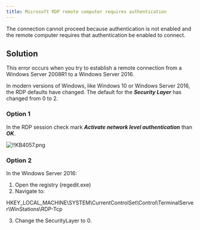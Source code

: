 ```yaml
---
title: Microsoft RDP remote computer requires authentication
---
```

The connection cannot proceed because authentication is not enabled and the remote computer requires that authentication be enabled to connect.

## Solution

This error occurs when you try to establish a remote connection from a Windows Server 2008R1 to a Windows Server 2016.  

In modern versions of Windows, like Windows 10 or Windows Server 2016, the RDP defaults have changed. The default for the ***Security Layer*** has changed from 0 to 2.

### Option 1

In the RDP session check mark ***Activate network level authentication*** than ***OK***.  

![!!KB4057.png](https://webdevolutions.azureedge.net/docs/en/kb/KB4057.png)
### Option 2

In the Windows Server 2016:  

1. Open the registry (regedit.exe)
1. Navigate to:  

HKEY_LOCAL_MACHINE\SYSTEM\CurrentControlSet\Control\TerminalServer\WinStations\RDP-Tcp  

3. Change the SecurityLayer to 0.

